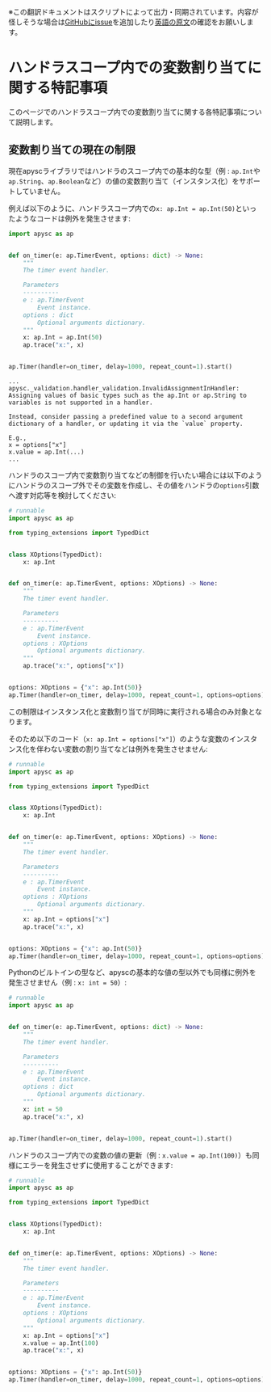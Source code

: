 <span class="inconspicuous-txt">※この翻訳ドキュメントはスクリプトによって出力・同期されています。内容が怪しそうな場合は<a href="https://github.com/simon-ritchie/apysc/issues" target="_blank">GitHubにissue</a>を追加したり[英語の原文](https://simon-ritchie.github.io/apysc/en/notes_of_handler_scope_assignment.html)の確認をお願いします。</span>

# ハンドラスコープ内での変数割り当てに関する特記事項

このページでのハンドラスコープ内での変数割り当てに関する各特記事項について説明します。

## 変数割り当ての現在の制限

現在apyscライブラリではハンドラのスコープ内での基本的な型（例 : `ap.Int`や`ap.String`、`ap.Boolean`など）の値の変数割り当て（インスタンス化）をサポートしていません。

例えば以下のように、ハンドラスコープ内での`x: ap.Int = ap.Int(50)`といったようなコードは例外を発生させます:

```py
import apysc as ap


def on_timer(e: ap.TimerEvent, options: dict) -> None:
    """
    The timer event handler.

    Parameters
    ----------
    e : ap.TimerEvent
        Event instance.
    options : dict
        Optional arguments dictionary.
    """
    x: ap.Int = ap.Int(50)
    ap.trace("x:", x)


ap.Timer(handler=on_timer, delay=1000, repeat_count=1).start()
```

```
...
apysc._validation.handler_validation.InvalidAssignmentInHandler: Assigning values of basic types such as the ap.Int or ap.String to variables is not supported in a handler.

Instead, consider passing a predefined value to a second argument dictionary of a handler, or updating it via the `value` property.

E.g.,
x = options["x"]
x.value = ap.Int(...)
...
```

ハンドラのスコープ内で変数割り当てなどの制御を行いたい場合には以下のようにハンドラのスコープ外でその変数を作成し、その値をハンドラの`options`引数へ渡す対応等を検討してください:

```py
# runnable
import apysc as ap

from typing_extensions import TypedDict


class XOptions(TypedDict):
    x: ap.Int


def on_timer(e: ap.TimerEvent, options: XOptions) -> None:
    """
    The timer event handler.

    Parameters
    ----------
    e : ap.TimerEvent
        Event instance.
    options : XOptions
        Optional arguments dictionary.
    """
    ap.trace("x:", options["x"])


options: XOptions = {"x": ap.Int(50)}
ap.Timer(handler=on_timer, delay=1000, repeat_count=1, options=options).start()
```

この制限はインスタンス化と変数割り当てが同時に実行される場合のみ対象となります。

そのため以下のコード（`x: ap.Int = options["x"]`）のような変数のインスタンス化を伴わない変数の割り当てなどは例外を発生させません:

```py
# runnable
import apysc as ap

from typing_extensions import TypedDict


class XOptions(TypedDict):
    x: ap.Int


def on_timer(e: ap.TimerEvent, options: XOptions) -> None:
    """
    The timer event handler.

    Parameters
    ----------
    e : ap.TimerEvent
        Event instance.
    options : XOptions
        Optional arguments dictionary.
    """
    x: ap.Int = options["x"]
    ap.trace("x:", x)


options: XOptions = {"x": ap.Int(50)}
ap.Timer(handler=on_timer, delay=1000, repeat_count=1, options=options).start()
```

Pythonのビルトインの型など、apyscの基本的な値の型以外でも同様に例外を発生させません（例 : `x: int = 50`）:

```py
# runnable
import apysc as ap


def on_timer(e: ap.TimerEvent, options: dict) -> None:
    """
    The timer event handler.

    Parameters
    ----------
    e : ap.TimerEvent
        Event instance.
    options : dict
        Optional arguments dictionary.
    """
    x: int = 50
    ap.trace("x:", x)


ap.Timer(handler=on_timer, delay=1000, repeat_count=1).start()
```

ハンドラのスコープ内での変数の値の更新（例 : `x.value = ap.Int(100)`）も同様にエラーを発生させずに使用することができます:

```py
# runnable
import apysc as ap

from typing_extensions import TypedDict


class XOptions(TypedDict):
    x: ap.Int


def on_timer(e: ap.TimerEvent, options: XOptions) -> None:
    """
    The timer event handler.

    Parameters
    ----------
    e : ap.TimerEvent
        Event instance.
    options : XOptions
        Optional arguments dictionary.
    """
    x: ap.Int = options["x"]
    x.value = ap.Int(100)
    ap.trace("x:", x)


options: XOptions = {"x": ap.Int(50)}
ap.Timer(handler=on_timer, delay=1000, repeat_count=1, options=options).start()
```